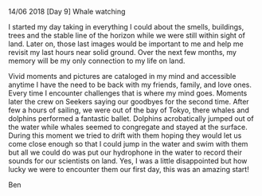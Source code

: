 
14/06 2018 [Day 9] Whale watching

I started my day taking in everything I could about the smells, buildings, trees and the stable line of the horizon while we were still within sight of land. Later on, those last images would be important to me and help me revisit my last hours near solid ground. Over the next few months, my memory will be my only connection to my life on land.

Vivid moments and pictures are cataloged in my mind and accessible anytime I have the need to be back with my friends, family, and love ones. Every time I encounter challenges that is where my mind goes.
Moments later the crew on Seekers saying our goodbyes for the second time. After few a hours of sailing, we were out of the bay of Tokyo, there whales and dolphins performed a fantastic ballet. Dolphins acrobatically jumped out of the water while whales seemed to congregate and stayed at the surface. During this moment we tried to drift with them hoping they would let us come close enough so that I could jump in the water and swim with them but all we could do was put our hydrophone in the water to record their sounds for our scientists on land. Yes, I was a little disappointed but how lucky we were to encounter them our first day, this was an amazing start!

Ben

